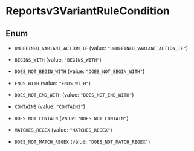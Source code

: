 

# Reportsv3VariantRuleCondition

## Enum


* `UNDEFINED_VARIANT_ACTION_IF` (value: `"UNDEFINED_VARIANT_ACTION_IF"`)

* `BEGINS_WITH` (value: `"BEGINS_WITH"`)

* `DOES_NOT_BEGIN_WITH` (value: `"DOES_NOT_BEGIN_WITH"`)

* `ENDS_WITH` (value: `"ENDS_WITH"`)

* `DOES_NOT_END_WITH` (value: `"DOES_NOT_END_WITH"`)

* `CONTAINS` (value: `"CONTAINS"`)

* `DOES_NOT_CONTAIN` (value: `"DOES_NOT_CONTAIN"`)

* `MATCHES_REGEX` (value: `"MATCHES_REGEX"`)

* `DOES_NOT_MATCH_REGEX` (value: `"DOES_NOT_MATCH_REGEX"`)



